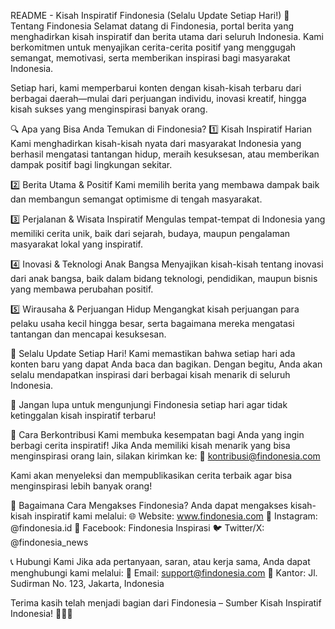 README - Kisah Inspiratif Findonesia (Selalu Update Setiap Hari!)
📌 Tentang Findonesia
Selamat datang di Findonesia, portal berita yang menghadirkan kisah inspiratif dan berita utama dari seluruh Indonesia. Kami berkomitmen untuk menyajikan cerita-cerita positif yang menggugah semangat, memotivasi, serta memberikan inspirasi bagi masyarakat Indonesia.

Setiap hari, kami memperbarui konten dengan kisah-kisah terbaru dari berbagai daerah—mulai dari perjuangan individu, inovasi kreatif, hingga kisah sukses yang menginspirasi banyak orang.

🔍 Apa yang Bisa Anda Temukan di Findonesia?
1️⃣ Kisah Inspiratif Harian
Kami menghadirkan kisah-kisah nyata dari masyarakat Indonesia yang berhasil mengatasi tantangan hidup, meraih kesuksesan, atau memberikan dampak positif bagi lingkungan sekitar.

2️⃣ Berita Utama & Positif
Kami memilih berita yang membawa dampak baik dan membangun semangat optimisme di tengah masyarakat.

3️⃣ Perjalanan & Wisata Inspiratif
Mengulas tempat-tempat di Indonesia yang memiliki cerita unik, baik dari sejarah, budaya, maupun pengalaman masyarakat lokal yang inspiratif.

4️⃣ Inovasi & Teknologi Anak Bangsa
Menyajikan kisah-kisah tentang inovasi dari anak bangsa, baik dalam bidang teknologi, pendidikan, maupun bisnis yang membawa perubahan positif.

5️⃣ Wirausaha & Perjuangan Hidup
Mengangkat kisah perjuangan para pelaku usaha kecil hingga besar, serta bagaimana mereka mengatasi tantangan dan mencapai kesuksesan.

📆 Selalu Update Setiap Hari!
Kami memastikan bahwa setiap hari ada konten baru yang dapat Anda baca dan bagikan. Dengan begitu, Anda akan selalu mendapatkan inspirasi dari berbagai kisah menarik di seluruh Indonesia.

🔔 Jangan lupa untuk mengunjungi Findonesia setiap hari agar tidak ketinggalan kisah inspiratif terbaru!

📢 Cara Berkontribusi
Kami membuka kesempatan bagi Anda yang ingin berbagi cerita inspiratif! Jika Anda memiliki kisah menarik yang bisa menginspirasi orang lain, silakan kirimkan ke:
📧 kontribusi@findonesia.com

Kami akan menyeleksi dan mempublikasikan cerita terbaik agar bisa menginspirasi lebih banyak orang!

📌 Bagaimana Cara Mengakses Findonesia?
Anda dapat mengakses kisah-kisah inspiratif kami melalui:
🌐 Website: www.findonesia.com
📱 Instagram: @findonesia.id
📘 Facebook: Findonesia Inspirasi
🐦 Twitter/X: @findonesia_news

📞 Hubungi Kami
Jika ada pertanyaan, saran, atau kerja sama, Anda dapat menghubungi kami melalui:
📧 Email: support@findonesia.com
📍 Kantor: Jl. Sudirman No. 123, Jakarta, Indonesia

Terima kasih telah menjadi bagian dari Findonesia – Sumber Kisah Inspiratif Indonesia! 🚀🇮🇩
